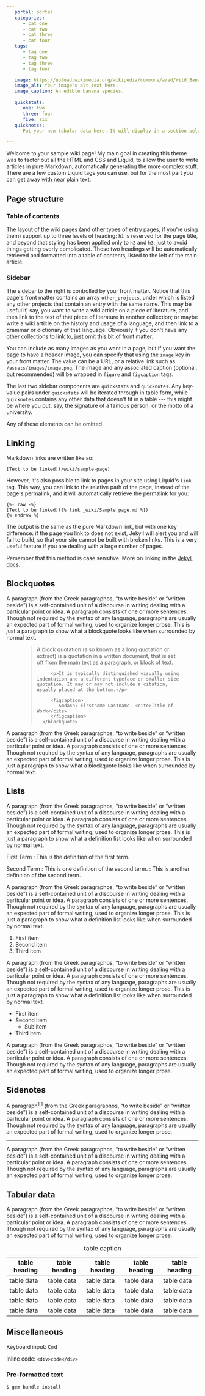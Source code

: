 ```yaml
---
   portal: portal
   categories:
      - cat one
      - cat two
      - cat three
      - cat four
   tags:
      - tag one
      - tag two
      - tag three
      - tag four

   image: https://upload.wikimedia.org/wikipedia/commons/a/ad/Wild_Banana_%28Musa_campestris%29_inflorescence_%2815549388566%29.jpg
   image_alt: Your image's alt text here.
   image_caption: An edible banana species.

   quickstats:
      one: two
      three: four
      five: six
   quicknotes:
      Put your non-tabular data here. It will display in a section below the <code>quickstats</code> table.

---
```


Welcome to your sample wiki page! My main goal in creating this theme was to factor out all the HTML and CSS and Liquid, to allow the user to write articles in pure Markdown, automatically generating the more complex stuff. There are a few custom Liquid tags you can use, but for the most part you can get away with near plain text.



## Page structure

### Table of contents

The layout of the wiki pages (and other types of entry pages, if you're using them) support up to three levels of heading: `h1` is reserved for the page title, and beyond that styling has been applied only to `h2` and `h3`, just to avoid things getting overly complicated. These two headings will be automatically retrieved and formatted into a table of contents, listed to the left of the main article.

### Sidebar

The sidebar to the right is controlled by your front matter. Notice that this page's front matter contains an array `other_projects`, under which is listed any other projects that contain an entry with the same name. This may be useful if, say, you want to write a wiki article on a piece of literature, and then link to the text of that piece of literature in another collection; or maybe write a wiki article on the history and usage of a language, and then link to a grammar or dictionary of that language. Obviously if you don't have any other collections to link to, just omit this bit of front matter.

You can include as many images as you want in a page, but if you want the page to have a header image, you can specify that using the `image` key in your front matter. The value can be a URL, or a relative link such as `/assets/images/image.png`. The image and any associated caption (optional, but recommended) will be wrapped in `figure` and `figcaption` tags.

The last two sidebar components are `quickstats` and `quicknotes`. Any key-value pairs under `quickstats` will be iterated through in table form, while `quicknotes` contains any other data that doesn't fit in a table --- this might be where you put, say, the signature of a famous person, or the motto of a university.

Any of these elements can be omitted.



## Linking

Markdown links are written like so:

```
[Text to be linked](/wiki/sample-page)
```

However, it's also possible to link to pages in your site using Liquid's `link` tag. This way, you can link to the relative path of the page, instead of the page's permalink, and it will automatically retrieve the permalink for you:

```
{%- raw -%}
[Text to be linked]({% link _wiki/Sample page.md %})
{% endraw %}
```

The output is the same as the pure Markdown link, but with one key difference: if the page you link to does not exist, Jekyll will alert you and will fail to build, so that your site cannot be built with broken links. This is a very useful feature if you are dealing with a large number of pages.

Remember that this method is case sensitive. More on linking in the [Jekyll docs](https://jekyllrb.com/docs/liquid/tags/).



## Blockquotes

A paragraph (from the Greek paragraphos, “to write beside” or “written beside”) is a self-contained unit of a discourse in writing dealing with a particular point or idea. A paragraph consists of one or more sentences. Though not required by the syntax of any language, paragraphs are usually an expected part of formal writing, used to organize longer prose. This is just a paragraph to show what a blockquote looks like when surrounded by normal text.

   <figure>
      <blockquote cite="http://">
         <p>A block quotation (also known as a long quotation or extract) is a quotation in a written document, that is set off from the main text as a paragraph, or block of text.</p>

         <p>It is typically distinguished visually using indentation and a different typeface or smaller size quotation. It may or may not include a citation, usually placed at the bottom.</p>

         <figcaption>
            &mdash; Firstname Lastname, <cite>Title of Work</cite>
         </figcaption>
      </blockquote>
   </figure>

A paragraph (from the Greek paragraphos, “to write beside” or “written beside”) is a self-contained unit of a discourse in writing dealing with a particular point or idea. A paragraph consists of one or more sentences. Though not required by the syntax of any language, paragraphs are usually an expected part of formal writing, used to organize longer prose. This is just a paragraph to show what a blockquote looks like when surrounded by normal text.



## Lists

A paragraph (from the Greek paragraphos, “to write beside” or “written beside”) is a self-contained unit of a discourse in writing dealing with a particular point or idea. A paragraph consists of one or more sentences. Though not required by the syntax of any language, paragraphs are usually an expected part of formal writing, used to organize longer prose. This is just a paragraph to show what a definition list looks like when surrounded by normal text.

First Term
: This is the definition of the first term.

Second Term
: This is one definition of the second term.
: This is another definition of the second term.

A paragraph (from the Greek paragraphos, “to write beside” or “written beside”) is a self-contained unit of a discourse in writing dealing with a particular point or idea. A paragraph consists of one or more sentences. Though not required by the syntax of any language, paragraphs are usually an expected part of formal writing, used to organize longer prose. This is just a paragraph to show what a definition list looks like when surrounded by normal text.

1. First item
2. Second item
3. Third item

A paragraph (from the Greek paragraphos, “to write beside” or “written beside”) is a self-contained unit of a discourse in writing dealing with a particular point or idea. A paragraph consists of one or more sentences. Though not required by the syntax of any language, paragraphs are usually an expected part of formal writing, used to organize longer prose. This is just a paragraph to show what a definition list looks like when surrounded by normal text.

- First item
- Second item
  - Sub item
- Third item

A paragraph (from the Greek paragraphos, “to write beside” or “written beside”) is a self-contained unit of a discourse in writing dealing with a particular point or idea. A paragraph consists of one or more sentences. Though not required by the syntax of any language, paragraphs are usually an expected part of formal writing, used to organize longer prose.



## Sidenotes

A paragraph<sup>1</sup> <span class="aside"><sup>1</sup> (from the Greek paragraphos, “to write beside” or “written beside”)</span> is a self-contained unit of a discourse in writing dealing with a particular point or idea. A paragraph consists of one or more sentences. Though not required by the syntax of any language, paragraphs are usually an expected part of formal writing, used to organize longer prose.

---

A paragraph (from the Greek paragraphos, “to write beside” or “written beside”) is a self-contained unit of a discourse in writing dealing with a particular point or idea. A paragraph consists of one or more sentences. Though not required by the syntax of any language, paragraphs are usually an expected part of formal writing, used to organize longer prose.



## Tabular data

A paragraph (from the Greek paragraphos, “to write beside” or “written beside”) is a self-contained unit of a discourse in writing dealing with a particular point or idea. A paragraph consists of one or more sentences. Though not required by the syntax of any language, paragraphs are usually an expected part of formal writing, used to organize longer prose.

   <table>
      <caption>table caption</caption>
      <thead>
         <tr>
            <th>table heading</th>
            <th>table heading</th>
            <th>table heading</th>
            <th>table heading</th>
            <th>table heading</th>
         </tr>
      </thead>
      <tbody>
         <tr>
            <td>table data</td>
            <td>table data</td>
            <td>table data</td>
            <td>table data</td>
            <td>table data</td>
         </tr>
         <tr>
            <td>table data</td>
            <td>table data</td>
            <td>table data</td>
            <td>table data</td>
            <td>table data</td>
         </tr>
         <tr>
            <td>table data</td>
            <td>table data</td>
            <td>table data</td>
            <td>table data</td>
            <td>table data</td>
         </tr>
         <tr>
            <td>table data</td>
            <td>table data</td>
            <td>table data</td>
            <td>table data</td>
            <td>table data</td>
         </tr>
      </tbody>
   </table>



## Miscellaneous

   <p>Keyboard input: <kbd>Cmd</kbd></p>
   <p>Inline code: <code>&lt;div&gt;code&lt;/div&gt;</code></p>

### Pre-formatted text

```
$ gem bundle install
```
